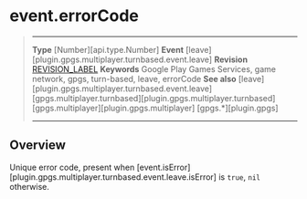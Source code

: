 # event.errorCode

> --------------------- ------------------------------------------------------------------------------------------
> __Type__              [Number][api.type.Number]
> __Event__             [leave][plugin.gpgs.multiplayer.turnbased.event.leave]
> __Revision__          [REVISION_LABEL](REVISION_URL)
> __Keywords__          Google Play Games Services, game network, gpgs, turn-based, leave, errorCode
> __See also__          [leave][plugin.gpgs.multiplayer.turnbased.event.leave]
>						[gpgs.multiplayer.turnbased][plugin.gpgs.multiplayer.turnbased]
>						[gpgs.multiplayer][plugin.gpgs.multiplayer]
>                       [gpgs.*][plugin.gpgs]
> --------------------- ------------------------------------------------------------------------------------------

## Overview

Unique error code, present when [event.isError][plugin.gpgs.multiplayer.turnbased.event.leave.isError] is `true`, `nil` otherwise.